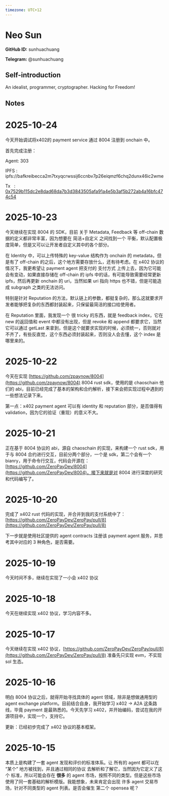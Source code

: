 ```yaml
---
timezone: UTC+12
---
```


# Neo Sun

**GitHub ID:** sunhuachuang

**Telegram:** @sunhuachuang

## Self-introduction

An idealist, programmer, cryptographer. Hacking for Freedom!

## Notes
<!-- Content_START -->
# 2025-10-24
<!-- DAILY_CHECKIN_2025-10-24_START -->
今天开始调试将x402的 payment service 通过 8004 注册到 onchain 中。

首先完成注册：

Agent: 303

IPFS : ipfs://bafkreibecca2m7txyqcrwssij6ccnbv7p26eiqmzf6chq2dunx46ic2wme

Tx   : [0x7529b115dc2e8dad68da7b3d3843505afa91a4e5b3af5b272ab4a16bfc474c54](https://sepolia.etherscan.io/tx/0x7529b115dc2e8dad68da7b3d3843505afa91a4e5b3af5b272ab4a16bfc474c54)
<!-- DAILY_CHECKIN_2025-10-24_END -->

# 2025-10-23
<!-- DAILY_CHECKIN_2025-10-23_START -->

今天继续在实现 8004 的 SDK，目前 关于 Metadata, Feedback 等 off-chain 数据的定义都非常丰富，因为想要在 简洁+自定义 之间找到一个 平衡，默认配置极度简单，但是又可以让开发者自定义其中的各个部分。

在 Identity 中，可以上传特殊的 key-value 结构作为 onchain 的 metadata，但是有了 off-chain 的之后，这个地方需要存放什么，还有待考虑。在 x402 协议的情况下，我更希望让 payment agent 把支付的 支付方式 上传上去，因为它可能会有变动，如果直接存储在 off-chain 的 ipfs 中的话，有可能导致需要经常更新 ipfs，然后再更新 onchain 的 uri，当然如果 uri 指向 https 也不错，但是可能造成 subgraph 之类的无法访问。

特别是针对 Reputation 的方法，默认链上的参数，都挺复杂的，那么这就要求开发者能够把复杂的东西都封装起来，只保留最简洁的接口给使用者。

在 Reputation 里面，我发现一个 很 tricky 的东西，就是 feedback index，它在 new 的返回值和 event 中都没有出现，但是 revoke 和 append 都要求它，当然它可以通过 getLast 来拿到，但是这个就要求实现的时候，必须统一，否则就对不齐了，有些反直觉，这个东西必须封装起来，否则没人会去懂，这个 index 是哪里来的。
<!-- DAILY_CHECKIN_2025-10-23_END -->

# 2025-10-22
<!-- DAILY_CHECKIN_2025-10-22_START -->



今天在实现 [https://github.com/zpaynow/8004](https://github.com/zpaynow/8004) 8004 rust sdk，使用的是 chaoschain 他们的 abi，目前已经完成了基本的架构和合约解析，接下来会把实现过程中遇到的一些想法记录下来。

第一点：x402 payment agent 可以有 identity 和 reputation 部分，是否值得有 validation，因为它的验证（重现）的意义不大。
<!-- DAILY_CHECKIN_2025-10-22_END -->

# 2025-10-21
<!-- DAILY_CHECKIN_2025-10-21_START -->




正在基于 8004 协议的 abi，源自 chaoschain 的实现，来构建一个 rust sdk，用于与 8004 合约进行交互，目前分两个部分，一个是 sdk，第二个会有一个 bianry，用于命令行交互，代码会开源在：[https://github.com/ZeroPayDev/8004](https://github.com/ZeroPayDev/8004)，接下来就是对 8004 进行深度的研究和代码编写了。
<!-- DAILY_CHECKIN_2025-10-21_END -->

# 2025-10-20
<!-- DAILY_CHECKIN_2025-10-20_START -->





完成了 x402 rust 代码的实现，并合并到我的支付系统中了：[https://github.com/ZeroPayDev/ZeroPay/pull/8](https://github.com/ZeroPayDev/ZeroPay/pull/8)

下一步就是使用社区提供的 agent contracts 注册该 payment agent 服务，并思考其中对应的 3 种角色，是否需要。
<!-- DAILY_CHECKIN_2025-10-20_END -->

# 2025-10-19
<!-- DAILY_CHECKIN_2025-10-19_START -->






今天时间不多，继续在实现了一小会 x402 协议
<!-- DAILY_CHECKIN_2025-10-19_END -->

# 2025-10-18
<!-- DAILY_CHECKIN_2025-10-18_START -->







今天在继续实现 x402 协议，学习内容不多。
<!-- DAILY_CHECKIN_2025-10-18_END -->

# 2025-10-17
<!-- DAILY_CHECKIN_2025-10-17_START -->








今天继续在实现 x402 协议，[https://github.com/ZeroPayDev/ZeroPay/pull/8](https://github.com/ZeroPayDev/ZeroPay/pull/8) 准备先只实现 evm，不实现 sol 生态。
<!-- DAILY_CHECKIN_2025-10-17_END -->

# 2025-10-16
<!-- DAILY_CHECKIN_2025-10-16_START -->









明白 8004 协议之后，就得开始寻找具体的 agent 领域，除非是想做通用型的 agent exchange platform。目前结合自身，我开始学习 x402 -> A2A 这条路线，毕竟 payment 是最熟悉的。今天先学习 x402，并开始编码，尝试在我的开源项目中，实现一个，支持它。

更新：已经初步完成了 x402 协议的基本框架。
<!-- DAILY_CHECKIN_2025-10-16_END -->

# 2025-10-15
<!-- DAILY_CHECKIN_2025-10-15_START -->











本质上是构建了一套 agent 发现和评价的标准体系。让 所有的 agent 都可以在 “某个” 地方被找到，并且通过相同的协议 去解析和了解它，当然因为它定义了这个 标准，所以可能会存在 **很多** 的 agent 市场，按照不同的类型。但是这些市场使用了同一套基础的解析模版。我能想象，未来肯定会出现 许多 agent 交易市场，针对不同类型的 agent 列表。是否会催生 第二个 opensea 呢？
<!-- DAILY_CHECKIN_2025-10-15_END -->
<!-- Content_END -->
